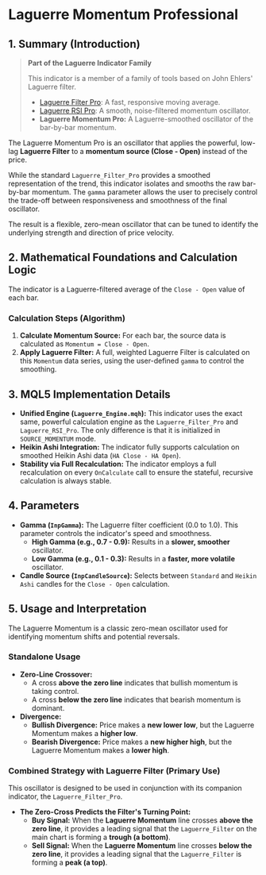 # Laguerre Momentum Professional

## 1. Summary (Introduction)

> **Part of the Laguerre Indicator Family**
>
> This indicator is a member of a family of tools based on John Ehlers' Laguerre filter.
>
> * [Laguerre Filter Pro](./Laguerre_Filter_Pro.md): A fast, responsive moving average.
> * [Laguerre RSI Pro](./Laguerre_RSI_Pro.md): A smooth, noise-filtered momentum oscillator.
> * **Laguerre Momentum Pro:** A Laguerre-smoothed oscillator of the bar-by-bar momentum.

The Laguerre Momentum Pro is an oscillator that applies the powerful, low-lag **Laguerre Filter** to a **momentum source (Close - Open)** instead of the price.

While the standard `Laguerre_Filter_Pro` provides a smoothed representation of the trend, this indicator isolates and smooths the raw bar-by-bar momentum. The `gamma` parameter allows the user to precisely control the trade-off between responsiveness and smoothness of the final oscillator.

The result is a flexible, zero-mean oscillator that can be tuned to identify the underlying strength and direction of price velocity.

## 2. Mathematical Foundations and Calculation Logic

The indicator is a Laguerre-filtered average of the `Close - Open` value of each bar.

### Calculation Steps (Algorithm)

1. **Calculate Momentum Source:** For each bar, the source data is calculated as `Momentum = Close - Open`.
2. **Apply Laguerre Filter:** A full, weighted Laguerre Filter is calculated on this `Momentum` data series, using the user-defined `gamma` to control the smoothing.

## 3. MQL5 Implementation Details

* **Unified Engine (`Laguerre_Engine.mqh`):** This indicator uses the exact same, powerful calculation engine as the `Laguerre_Filter_Pro` and `Laguerre_RSI_Pro`. The only difference is that it is initialized in `SOURCE_MOMENTUM` mode.
* **Heikin Ashi Integration:** The indicator fully supports calculation on smoothed Heikin Ashi data (`HA Close - HA Open`).
* **Stability via Full Recalculation:** The indicator employs a full recalculation on every `OnCalculate` call to ensure the stateful, recursive calculation is always stable.

## 4. Parameters

* **Gamma (`InpGamma`):** The Laguerre filter coefficient (0.0 to 1.0). This parameter controls the indicator's speed and smoothness.
  * **High Gamma (e.g., 0.7 - 0.9):** Results in a **slower, smoother** oscillator.
  * **Low Gamma (e.g., 0.1 - 0.3):** Results in a **faster, more volatile** oscillator.
* **Candle Source (`InpCandleSource`):** Selects between `Standard` and `Heikin Ashi` candles for the `Close - Open` calculation.

## 5. Usage and Interpretation

The Laguerre Momentum is a classic zero-mean oscillator used for identifying momentum shifts and potential reversals.

### Standalone Usage

* **Zero-Line Crossover:**
  * A cross **above the zero line** indicates that bullish momentum is taking control.
  * A cross **below the zero line** indicates that bearish momentum is dominant.
* **Divergence:**
  * **Bullish Divergence:** Price makes a **new lower low**, but the Laguerre Momentum makes a **higher low**.
  * **Bearish Divergence:** Price makes a **new higher high**, but the Laguerre Momentum makes a **lower high**.

### Combined Strategy with Laguerre Filter (Primary Use)

This oscillator is designed to be used in conjunction with its companion indicator, the `Laguerre_Filter_Pro`.

* **The Zero-Cross Predicts the Filter's Turning Point:**
  * **Buy Signal:** When the **Laguerre Momentum** line crosses **above the zero line**, it provides a leading signal that the `Laguerre_Filter` on the main chart is forming a **trough (a bottom)**.
  * **Sell Signal:** When the **Laguerre Momentum** line crosses **below the zero line**, it provides a leading signal that the `Laguerre_Filter` is forming a **peak (a top)**.
